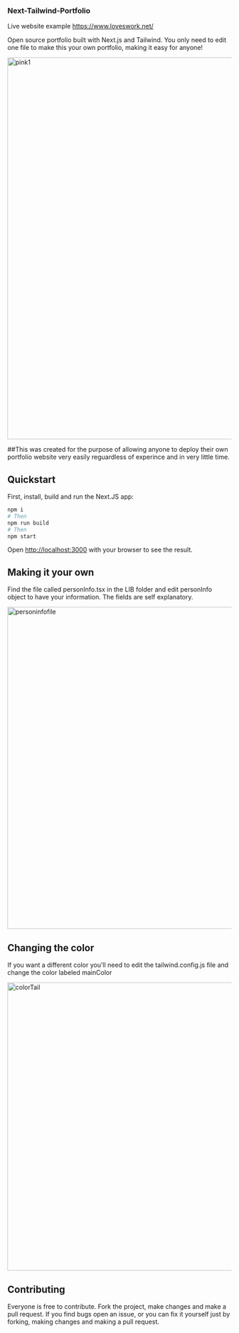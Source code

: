 ### Next-Tailwind-Portfolio

Live website example https://www.loveswork.net/

Open source portfolio built with Next.js and Tailwind. You only need to edit one file to make this your own portfolio, making it easy for anyone!

<img width="856" alt="pink1" src="https://user-images.githubusercontent.com/111514077/202530214-aac81904-9e19-4842-9704-9a151f9ff48d.png">


##This was created for the purpose of allowing anyone to deploy their own portfolio website very easily reguardless of experince and in very little time.

## Quickstart

First, install, build and run the Next.JS app:

```bash
npm i
# Then
npm run build
# Then
npm start
```

Open [http://localhost:3000](http://localhost:3000) with your browser to see the result.

## Making it your own
Find the file called personInfo.tsx in the LIB folder and edit personInfo object to have your information. The fields are self explanatory.

<img width="722" alt="personinfofile" src="https://user-images.githubusercontent.com/111514077/202530607-60181b32-648a-4461-bc62-7e22b9c6975e.png">

## Changing the color
If you want a different color you'll need to edit the tailwind.config.js file and change the color labeled mainColor

<img width="646" alt="colorTail" src="https://user-images.githubusercontent.com/111514077/202531093-e24736d6-839d-4de0-ac46-ce33de914f3f.png">

## Contributing
Everyone is free to contribute. Fork the project, make changes and make a pull request. If you find bugs open an issue, or you can fix it yourself just by forking, making changes and making a pull request.
